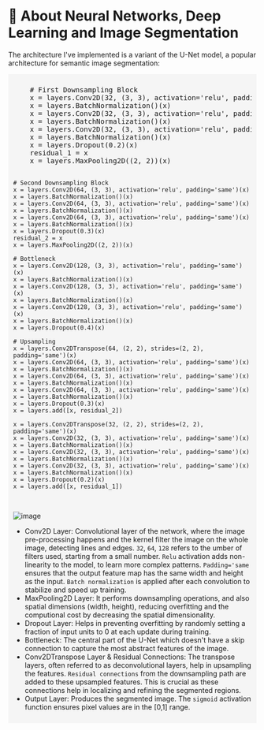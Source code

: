 # 🐍 About Neural Networks, Deep Learning and Image Segmentation</h1>

The architecture I've implemented is a variant of the U-Net model, a popular architecture for semantic image segmentation:

<div style="padding:10px; background-color: #f5f5f5;">
<pre>
    # First Downsampling Block
    x = layers.Conv2D(32, (3, 3), activation='relu', padding='same')(inputs)
    x = layers.BatchNormalization()(x)
    x = layers.Conv2D(32, (3, 3), activation='relu', padding='same')(x)
    x = layers.BatchNormalization()(x)
    x = layers.Conv2D(32, (3, 3), activation='relu', padding='same')(x)
    x = layers.BatchNormalization()(x)
    x = layers.Dropout(0.2)(x)
    residual_1 = x
    x = layers.MaxPooling2D((2, 2))(x)

    # Second Downsampling Block
    x = layers.Conv2D(64, (3, 3), activation='relu', padding='same')(x)
    x = layers.BatchNormalization()(x)
    x = layers.Conv2D(64, (3, 3), activation='relu', padding='same')(x)
    x = layers.BatchNormalization()(x)
    x = layers.Conv2D(64, (3, 3), activation='relu', padding='same')(x)
    x = layers.BatchNormalization()(x)
    x = layers.Dropout(0.3)(x)
    residual_2 = x
    x = layers.MaxPooling2D((2, 2))(x)

    # Bottleneck
    x = layers.Conv2D(128, (3, 3), activation='relu', padding='same')(x)
    x = layers.BatchNormalization()(x)
    x = layers.Conv2D(128, (3, 3), activation='relu', padding='same')(x)
    x = layers.BatchNormalization()(x)
    x = layers.Conv2D(128, (3, 3), activation='relu', padding='same')(x)
    x = layers.BatchNormalization()(x)
    x = layers.Dropout(0.4)(x)

    # Upsampling
    x = layers.Conv2DTranspose(64, (2, 2), strides=(2, 2), padding='same')(x)
    x = layers.Conv2D(64, (3, 3), activation='relu', padding='same')(x)
    x = layers.BatchNormalization()(x)
    x = layers.Conv2D(64, (3, 3), activation='relu', padding='same')(x)
    x = layers.BatchNormalization()(x)
    x = layers.Conv2D(64, (3, 3), activation='relu', padding='same')(x)
    x = layers.BatchNormalization()(x)
    x = layers.Dropout(0.3)(x)
    x = layers.add([x, residual_2])

    x = layers.Conv2DTranspose(32, (2, 2), strides=(2, 2), padding='same')(x)
    x = layers.Conv2D(32, (3, 3), activation='relu', padding='same')(x)
    x = layers.BatchNormalization()(x)
    x = layers.Conv2D(32, (3, 3), activation='relu', padding='same')(x)
    x = layers.BatchNormalization()(x)
    x = layers.Conv2D(32, (3, 3), activation='relu', padding='same')(x)
    x = layers.BatchNormalization()(x)
    x = layers.Dropout(0.2)(x)
    x = layers.add([x, residual_1])
</pre>

![image](https://github.com/isi-mube/Tech-Test-ML-Hand/assets/90038586/3181e8ab-7697-46ab-94b9-6d1d3df0bce7)


* Conv2D Layer: Convolutional layer of the network, where the image pre-processing happens and the kernel filter the image on the whole image, detecting lines and edges. `32`, `64`, `128` refers to the umber of filters used, starting from a small number. `Relu` activation adds non-linearity to the model, to learn more complex patterns. `Padding='same` ensures that the output feature map has the same width and height as the input. `Batch normalization` is applied after each convolution to stabilize and speed up training.
* MaxPooling2D Layer:  It performs downsampling operations, and also spatial dimensions (width, height), reducing overfitting and the computional cost by decreasing the spatial dimensionality.
* Dropout Layer: Helps in preventing overfitting by randomly setting a fraction of input units to 0 at each update during training.
* Bottleneck: The central part of the U-Net which doesn't have a skip connection to capture the most abstract features of the image.
* Conv2DTranspose Layer & Residual Connections: The transpose layers, often referred to as deconvolutional layers, help in upsampling the features. `Residual connections` from the downsampling path are added to these upsampled features. This is crucial as these connections help in localizing and refining the segmented regions.
* Output Layer: Produces the segmented image. The `sigmoid` activation function ensures pixel values are in the [0,1] range.

    
